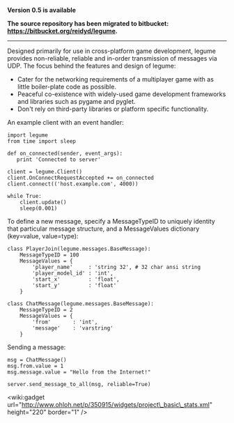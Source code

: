 **Version 0.5 is available**

**The source repository has been migrated to bitbucket: https://bitbucket.org/reidyd/legume.**


---


Designed primarily for use in cross-platform game development, legume provides non-reliable, reliable and in-order transmission of messages via UDP. The focus behind the features and design of legume:

  * Cater for the networking requirements of a multiplayer game with as little boiler-plate code as possible.
  * Peaceful co-existence with widely-used game development frameworks and libraries such as pygame and pyglet.
  * Don't rely on third-party libraries or platform specific functionality.

An example client with an event handler:
```
import legume
from time import sleep

def on_connected(sender, event_args):
   print 'Connected to server'

client = legume.Client()
client.OnConnectRequestAccepted += on_connected
client.connect(('host.example.com', 4000))

while True:
    client.update()
    sleep(0.001)
```

To define a new message, specify a MessageTypeID to uniquely identity that particular message structure, and a MessageValues dictionary (key=value, value=type):
```
class PlayerJoin(legume.messages.BaseMessage):
    MessageTypeID = 100
    MessageValues = {
        'player_name'     : 'string 32', # 32 char ansi string
        'player_model_id' : 'int',
        'start_x'         : 'float',
        'start_y'         : 'float'
    }

class ChatMessage(legume.messages.BaseMessage):
    MessageTypeID = 2
    MessageValues = {
        'from'       : 'int',
        'message'    : 'varstring'
    }
```

Sending a message:
```
msg = ChatMessage()
msg.from.value = 1
msg.message.value = "Hello from the Internet!"

server.send_message_to_all(msg, reliable=True)
```

&lt;wiki:gadget url="http://www.ohloh.net/p/350915/widgets/project\_basic\_stats.xml" height="220"  border="1" /&gt;